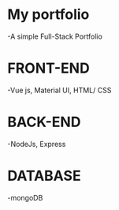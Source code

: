 # My portfolio
-A simple Full-Stack Portfolio 
# FRONT-END
-Vue js, Material UI, HTML/ CSS
# BACK-END 
-NodeJs, Express 
# DATABASE 
-mongoDB
